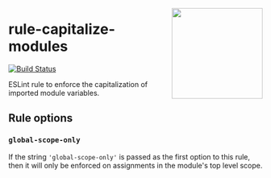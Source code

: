 <a href="http://hapijs.com"><img src="https://github.com/hapijs/assets/blob/master/images/family.svg" width="180px" align="right" /></a>

# rule-capitalize-modules

[![Build Status](https://travis-ci.org/hapijs/rule-capitalize-modules.svg?branch=master)](https://travis-ci.org/hapijs/rule-capitalize-modules)

ESLint rule to enforce the capitalization of imported module variables.

## Rule options

### `global-scope-only`

If the string `'global-scope-only'` is passed as the first option to this rule,
then it will only be enforced on assignments in the module's top level scope.
